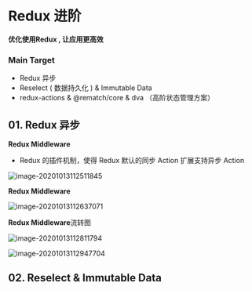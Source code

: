 # Redux 进阶

**优化使用Redux , 让应用更高效**



### Main Target

+ Redux 异步
+ Reselect ( 数据持久化 ) &  Immutable Data 
+ redux-actions & @rematch/core & dva （高阶状态管理方案）



## 01. Redux 异步

**Redux Middleware**

+ Redux 的插件机制，使得 Redux 默认的同步 Action 扩展支持异步 Action

![image-20201013112511845](C:\Users\Admin\AppData\Roaming\Typora\typora-user-images\image-20201013112511845.png)



**Redux Middleware**

![image-20201013112637071](C:\Users\Admin\AppData\Roaming\Typora\typora-user-images\image-20201013112637071.png)

**Redux Middleware**流转图

![image-20201013112811794](C:\Users\Admin\AppData\Roaming\Typora\typora-user-images\image-20201013112811794.png)

![image-20201013112947704](C:\Users\Admin\AppData\Roaming\Typora\typora-user-images\image-20201013112947704.png)



## 02. Reselect  &  Immutable Data 

